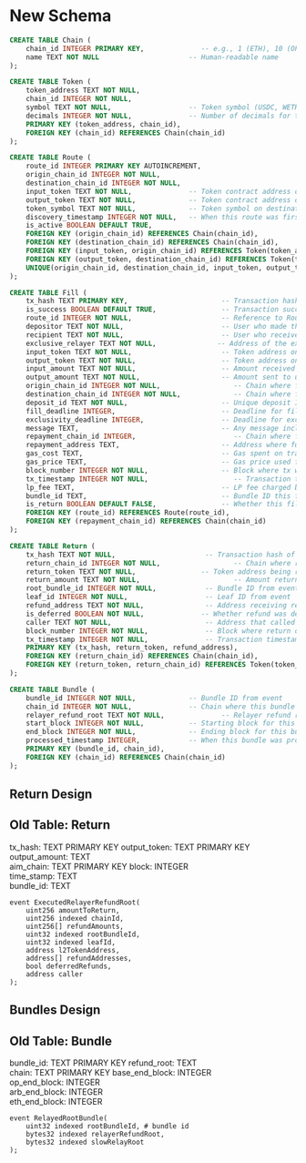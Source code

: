 # New Schema 

```sql
CREATE TABLE Chain (
    chain_id INTEGER PRIMARY KEY,              -- e.g., 1 (ETH), 10 (OP), 42161 (ARB), 8453 (BASE)
    name TEXT NOT NULL                      -- Human-readable name
);

CREATE TABLE Token (
    token_address TEXT NOT NULL,
    chain_id INTEGER NOT NULL,
    symbol TEXT NOT NULL,                   -- Token symbol (USDC, WETH, etc.)
    decimals INTEGER NOT NULL,              -- Number of decimals for the token
    PRIMARY KEY (token_address, chain_id),
    FOREIGN KEY (chain_id) REFERENCES Chain(chain_id)
);

CREATE TABLE Route (
    route_id INTEGER PRIMARY KEY AUTOINCREMENT,
    origin_chain_id INTEGER NOT NULL,
    destination_chain_id INTEGER NOT NULL,
    input_token TEXT NOT NULL,              -- Token contract address on origin chain
    output_token TEXT NOT NULL,             -- Token contract address on destination chain
    token_symbol TEXT NOT NULL,             -- Token symbol on destination chain
    discovery_timestamp INTEGER NOT NULL,   -- When this route was first discovered
    is_active BOOLEAN DEFAULT TRUE,
    FOREIGN KEY (origin_chain_id) REFERENCES Chain(chain_id),
    FOREIGN KEY (destination_chain_id) REFERENCES Chain(chain_id),
    FOREIGN KEY (input_token, origin_chain_id) REFERENCES Token(token_address, chain_id),
    FOREIGN KEY (output_token, destination_chain_id) REFERENCES Token(token_address, chain_id),
    UNIQUE(origin_chain_id, destination_chain_id, input_token, output_token)
);

CREATE TABLE Fill (
    tx_hash TEXT PRIMARY KEY,                       -- Transaction hash
    is_success BOOLEAN DEFAULT TRUE,                -- Transaction success status
    route_id INTEGER NOT NULL,                      -- Reference to Route
    depositor TEXT NOT NULL,                        -- User who made the deposit
    recipient TEXT NOT NULL,                        -- User who receives the funds
    exclusive_relayer TEXT NOT NULL,               -- Address of the exclusive relayer 
    input_token TEXT NOT NULL,                      -- Token address on origin chain
    output_token TEXT NOT NULL,                     -- Token address on destination chain
    input_amount TEXT NOT NULL,                     -- Amount received on origin chain (in smallest unit)
    output_amount TEXT NOT NULL,                    -- Amount sent to user on destination chain (in smallest unit)
    origin_chain_id INTEGER NOT NULL,                  -- Chain where funds originated
    destination_chain_id INTEGER NOT NULL,             -- Chain where funds are sent
    deposit_id TEXT NOT NULL,                       -- Unique deposit ID from protocol
    fill_deadline INTEGER,                          -- Deadline for filling the relay
    exclusivity_deadline INTEGER,                   -- Deadline for exclusive relay
    message TEXT,                                   -- Any message included with the relay
    repayment_chain_id INTEGER,                        -- Chain where funds are repaid
    repayment_address TEXT,                         -- Address where funds are repaid
    gas_cost TEXT,                                  -- Gas spent on transaction (in wei)
    gas_price TEXT,                                 -- Gas price used for transaction
    block_number INTEGER NOT NULL,                  -- Block where tx was confirmed
    tx_timestamp INTEGER NOT NULL,                     -- Transaction timestamp
    lp_fee TEXT,                                    -- LP fee charged by protocol
    bundle_id TEXT,                                 -- Bundle ID this fill belongs to (NOT USED)
    is_return BOOLEAN DEFAULT FALSE,                -- Whether this fill is a return (NOT USED)
    FOREIGN KEY (route_id) REFERENCES Route(route_id),
    FOREIGN KEY (repayment_chain_id) REFERENCES Chain(chain_id)
);

CREATE TABLE Return (
    tx_hash TEXT NOT NULL,                      -- Transaction hash of the refund event
    return_chain_id INTEGER NOT NULL,                  -- Chain where return occurred (from chainId)
    return_token TEXT NOT NULL,                -- Token address being returned (from l2TokenAddress)
    return_amount TEXT NOT NULL,                       -- Amount returned (from refundAmounts[i])
    root_bundle_id INTEGER NOT NULL,            -- Bundle ID from event (from rootBundleId)
    leaf_id INTEGER NOT NULL,                   -- Leaf ID from event
    refund_address TEXT NOT NULL,               -- Address receiving refund (from refundAddresses[i])
    is_deferred BOOLEAN NOT NULL,              -- Whether refund was deferred
    caller TEXT NOT NULL,                       -- Address that called the refund
    block_number INTEGER NOT NULL,              -- Block where return occurred
    tx_timestamp INTEGER NOT NULL,              -- Transaction timestamp
    PRIMARY KEY (tx_hash, return_token, refund_address),
    FOREIGN KEY (return_chain_id) REFERENCES Chain(chain_id),
    FOREIGN KEY (return_token, return_chain_id) REFERENCES Token(token_address, chain_id)
);

CREATE TABLE Bundle (
    bundle_id INTEGER NOT NULL,             -- Bundle ID from event
    chain_id INTEGER NOT NULL,              -- Chain where this bundle applies
    relayer_refund_root TEXT NOT NULL,              -- Relayer refund root hash
    start_block INTEGER NOT NULL,           -- Starting block for this bundle on this chain
    end_block INTEGER NOT NULL,             -- Ending block for this bundle on this chain
    processed_timestamp INTEGER,            -- When this bundle was processed
    PRIMARY KEY (bundle_id, chain_id),
    FOREIGN KEY (chain_id) REFERENCES Chain(chain_id)
);


```

## Return Design 

Old Table: Return
-------------
tx_hash: TEXT       PRIMARY KEY
output_token: TEXT       PRIMARY KEY
output_amount: TEXT   
aim_chain: TEXT       PRIMARY KEY
block: INTEGER  
time_stamp: TEXT   
bundle_id: TEXT   

    event ExecutedRelayerRefundRoot(
        uint256 amountToReturn,
        uint256 indexed chainId,
        uint256[] refundAmounts,
        uint32 indexed rootBundleId,
        uint32 indexed leafId,
        address l2TokenAddress,
        address[] refundAddresses,
        bool deferredRefunds,
        address caller
    );


## Bundles Design 

Old Table: Bundle
-------------
bundle_id: TEXT       PRIMARY KEY
refund_root: TEXT   
chain: TEXT       PRIMARY KEY
base_end_block: INTEGER  
op_end_block: INTEGER  
arb_end_block: INTEGER  
eth_end_block: INTEGER  

    event RelayedRootBundle(
        uint32 indexed rootBundleId, # bundle id
        bytes32 indexed relayerRefundRoot,
        bytes32 indexed slowRelayRoot
    );